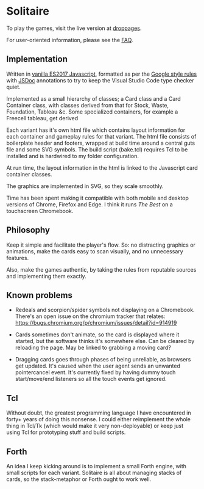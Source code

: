 # Solitaire

To play the games, visit the live version at [droppages](https://oddstream.droppages.com/).

For user-oriented information, please see the [FAQ](https://oddstream.droppages.com/faq.html).

## Implementation

Written in [vanilla ES2017 Javascript](http://vanilla-js.com/),
formatted as per the [Google style rules](https://google.github.io/styleguide/jsguide.html)
with [JSDoc](http://usejsdoc.org/) annotations to try to keep the Visual Studio Code type checker quiet.
 
Implemented as a small hierarchy of classes;
a Card class and a Card Container class, with classes derived from that for Stock, Waste, Foundation, Tableau &c.
Some specialized containers, for example a Freecell tableau, get derived

Each variant has it's own html file which contains layout information for each container and
gameplay rules for that variant. The html file consists of boilerplate header and footers,
wrapped at build time around a central guts file and some SVG symbols. The build script (bake.tcl)
requires Tcl to be installed and is hardwired to my folder configuration.

At run time, the layout information in the html is linked to the Javascript card container classes.

The graphics are implemented in SVG, so they scale smoothly.

Time has been spent making it compatible with both mobile and desktop versions of Chrome, Firefox and Edge. I think it runs *The Best* on a touchscreen Chromebook.

## Philosophy

Keep it simple and facilitate the player's flow. So: no distracting graphics or animations, make the cards easy to scan visually, and no unnecessary features.

Also, make the games authentic, by taking the rules from reputable sources and implementing them exactly.

## Known problems

- Redeals and scorpion/spider symbols not displaying on a Chromebook. There's an open issue on the chromium tracker that relates: https://bugs.chromium.org/p/chromium/issues/detail?id=914919

- Cards sometimes don't animate, so the card is displayed where it started, but the software thinks it's somewhere else. Can be cleared by reloading the page. May be linked to grabbing a moving card?

- Dragging cards goes through phases of being unreliable, as browsers get updated. It's caused when the user agent sends an unwanted pointercancel event. It's currently fixed by having dummy touch start/move/end listeners so all the touch events get ignored.

## Tcl

Without doubt, the greatest programming language I have encountered in forty+ years of doing this nonsense.
I could either reimplement the whole thing in Tcl/Tk (which would make it very non-deployable)
or keep just using Tcl for prototyping stuff and build scripts.

## Forth

An idea I keep kicking around is to implement a small Forth engine, with small scripts for each variant.
Solitaire is all about managing stacks of cards, so the stack-metaphor or Forth ought to
work well.
